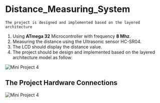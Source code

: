 # Distance_Measuring_System
```
The project is designed and implemented based on the layered architecture
```
1. Using **ATmega 32** Microcontroller with frequency **8 Mhz**.
2. Measuring the distance using the Ultrasonic sensor HC-SR04.
3. The LCD should display the distance value.
4. The project should be design and implemented based on the layered architecture model as follow:
   
  ![Mini Project 4](https://github.com/YoussefGobran/Distance_Measuring_System/assets/132088403/f66d4541-ff4a-4fc5-9541-299f73d8042c)
  
## The Project Hardware Connections

![Mini Project 4](https://github.com/YoussefGobran/Distance_Measuring_System/assets/132088403/330fd03d-7150-45b4-85c6-415cbafaab07)

